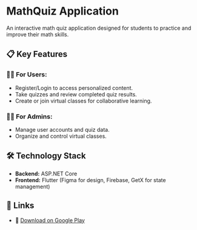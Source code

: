 # MathQuiz Application

An interactive math quiz application designed for students to practice and improve their math skills.

## 📋 Key Features

### 🧑‍🎓 For Users:
- Register/Login to access personalized content.
- Take quizzes and review completed quiz results.
- Create or join virtual classes for collaborative learning.

### 👨‍💼 For Admins:
- Manage user accounts and quiz data.
- Organize and control virtual classes.

## 🛠️ Technology Stack

- **Backend:** ASP.NET Core
- **Frontend:** Flutter (Figma for design, Firebase, GetX for state management)

## 🔗 Links

- 📱 [Download on Google Play](https://play.google.com/store/apps/details?id=com.zafus.mathquiz)
